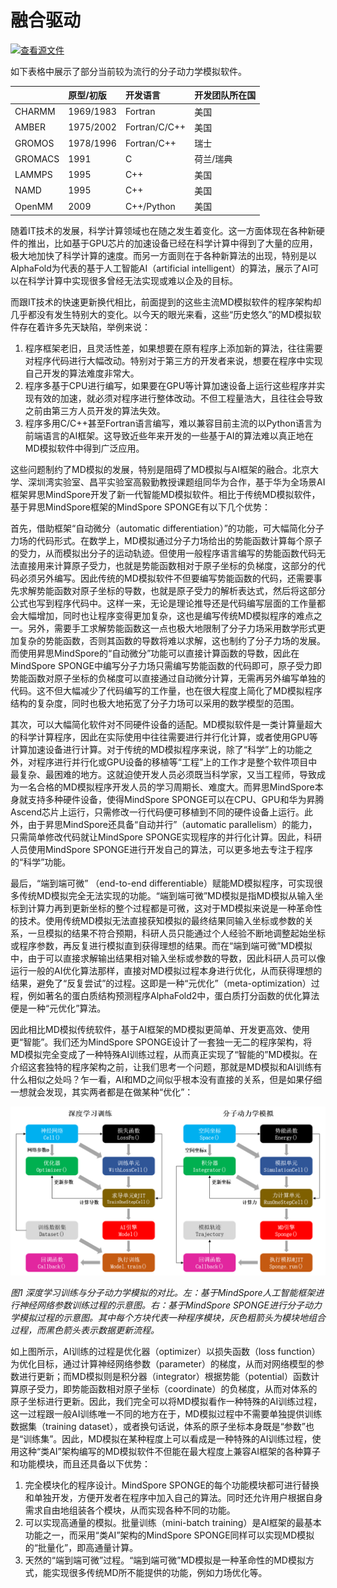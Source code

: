 # 融合驱动

[![查看源文件](https://mindspore-website.obs.cn-north-4.myhuaweicloud.com/website-images/r2.2/resource/_static/logo_source.svg)](https://gitee.com/mindspore/docs/blob/r2.2/docs/mindsponge/docs/source_zh_cn/intro/physics_plus_data_driven.md)

如下表格中展示了部分当前较为流行的分子动力学模拟软件。

|         | 原型/初版 | 开发语言      | 开发团队所在国 |
| :------ | :-------- | :------------ | :------------- |
| CHARMM  | 1969/1983 | Fortran       | 美国           |
| AMBER   | 1975/2002 | Fortran/C/C++ | 美国           |
| GROMOS  | 1978/1996 | Fortran/C++   | 瑞士           |
| GROMACS | 1991      | C             | 荷兰/瑞典      |
| LAMMPS  | 1995      | C++           | 美国           |
| NAMD    | 1995      | C++           | 美国           |
| OpenMM  | 2009      | C++/Python    | 美国           |

随着IT技术的发展，科学计算领域也在随之发生着变化。这一方面体现在各种新硬件的推出，比如基于GPU芯片的加速设备已经在科学计算中得到了大量的应用，极大地加快了科学计算的速度。而另一方面则在于各种新算法的出现，特别是以AlphaFold为代表的基于人工智能AI（artificial intelligent）的算法，展示了AI可以在科学计算中实现很多曾经无法实现或难以企及的目标。

而跟IT技术的快速更新换代相比，前面提到的这些主流MD模拟软件的程序架构却几乎都没有发生特别大的变化。以今天的眼光来看，这些“历史悠久”的MD模拟软件存在着许多先天缺陷，举例来说：

1. 程序框架老旧，且灵活性差，如果想要在原有程序上添加新的算法，往往需要对程序代码进行大幅改动。特别对于第三方的开发者来说，想要在程序中实现自己开发的算法难度非常大。
2. 程序多基于CPU进行编写，如果要在GPU等计算加速设备上运行这些程序并实现有效的加速，就必须对程序进行整体改动。不但工程量浩大，且往往会导致之前由第三方人员开发的算法失效。
3. 程序多用C/C++甚至Fortran语言编写，难以兼容目前主流的以Python语言为前端语言的AI框架。这导致近些年来开发的一些基于AI的算法难以真正地在MD模拟软件中得到广泛应用。

这些问题制约了MD模拟的发展，特别是阻碍了MD模拟与AI框架的融合。北京大学、深圳湾实验室、昌平实验室高毅勤教授课题组同华为合作，基于华为全场景AI框架昇思MindSpore开发了新一代智能MD模拟软件。相比于传统MD模拟软件，基于昇思MindSpore框架的MindSpore SPONGE有以下几个优势：

首先，借助框架“自动微分（automatic differentiation）”的功能，可大幅简化分子力场的代码形式。在数学上，MD模拟通过分子力场给出的势能函数计算每个原子的受力，从而模拟出分子的运动轨迹。但使用一般程序语言编写的势能函数代码无法直接用来计算原子受力，也就是势能函数相对于原子坐标的负梯度，这部分的代码必须另外编写。因此传统的MD模拟软件不但要编写势能函数的代码，还需要事先求解势能函数对原子坐标的导数，也就是原子受力的解析表达式，然后将这部分公式也写到程序代码中。这样一来，无论是理论推导还是代码编写层面的工作量都会大幅增加，同时也让程序变得更加复杂，这也是编写传统MD模拟程序的难点之一。另外，需要手工求解势能函数这一点也极大地限制了分子力场采用数学形式更加复杂的势能函数，否则其函数的导数将难以求解，这也制约了分子力场的发展。而使用昇思MindSpore的“自动微分”功能可以直接计算函数的导数，因此在MindSpore SPONGE中编写分子力场只需编写势能函数的代码即可，原子受力即势能函数对原子坐标的负梯度可以直接通过自动微分计算，无需再另外编写单独的代码。这不但大幅减少了代码编写的工作量，也在很大程度上简化了MD模拟程序结构的复杂度，同时也极大地拓宽了分子力场可以采用的数学模型的范围。

其次，可以大幅简化软件对不同硬件设备的适配。MD模拟软件是一类计算量超大的科学计算程序，因此在实际使用中往往需要进行并行化计算，或者使用GPU等计算加速设备进行计算。对于传统的MD模拟程序来说，除了“科学”上的功能之外，对程序进行并行化或GPU设备的移植等“工程”上的工作才是整个软件项目中最复杂、最困难的地方。这就迫使开发人员必须既当科学家，又当工程师，导致成为一名合格的MD模拟程序开发人员的学习周期长、难度大。而昇思MindSpore本身就支持多种硬件设备，使得MindSpore SPONGE可以在CPU、GPU和华为昇腾Ascend芯片上运行，只需修改一行代码便可移植到不同的硬件设备上运行。此外，由于昇思MindSpore还具备“自动并行”（automatic parallelism）的能力，只需简单修改代码就让MindSpore SPONGE实现程序的并行化计算。因此，科研人员使用MindSpore SPONGE进行开发自己的算法，可以更多地去专注于程序的“科学”功能。

最后，“端到端可微” （end-to-end differentiable）赋能MD模拟程序，可实现很多传统MD模拟完全无法实现的功能。“端到端可微”MD模拟是指MD模拟从输入坐标到计算力再到更新坐标的整个过程都是可微，这对于MD模拟来说是一种革命性的技术。使用传统MD模拟无法直接获知模拟的最终结果同输入坐标或参数的关系，一旦模拟的结果不符合预期，科研人员只能通过个人经验不断地调整起始坐标或程序参数，再反复进行模拟直到获得理想的结果。而在“端到端可微”MD模拟中，由于可以直接求解输出结果相对输入坐标或参数的导数，因此科研人员可以像运行一般的AI优化算法那样，直接对MD模拟过程本身进行优化，从而获得理想的结果，避免了“反复尝试”的过程。这即是一种“元优化”（meta-optimization）过程，例如著名的蛋白质结构预测程序AlphaFold2中，蛋白质打分函数的优化算法便是一种“元优化”算法。

因此相比MD模拟传统软件，基于AI框架的MD模拟更简单、开发更高效、使用更“智能”。我们还为MindSpore SPONGE设计了一套独一无二的程序架构，将MD模拟完全变成了一种特殊AI训练过程，从而真正实现了“智能的”MD模拟。在介绍这套独特的程序架构之前，让我们思考一个问题，那就是MD模拟和AI训练有什么相似之处吗？乍一看，AI和MD之间似乎根本没有直接的关系，但是如果仔细一想就会发现，其实两者都是在做某种“优化”：

![深度学习训练与分子动力学模拟](./images/ailike.png)

*图1 深度学习训练与分子动力学模拟的对比。左：基于MindSpore人工智能框架进行神经网络参数训练过程的示意图。右：基于MindSpore SPONGE进行分子动力学模拟过程的示意图。其中每个方块代表一种程序模块，灰色粗箭头为模块地组合过程，而黑色箭头表示数据更新流程。*

如上图所示，AI训练的过程是优化器（optimizer）以损失函数（loss function）为优化目标，通过计算神经网络参数（parameter）的梯度，从而对网络模型的参数进行更新；而MD模拟则是积分器（integrator）根据势能（potential）函数计算原子受力，即势能函数相对原子坐标（coordinate）的负梯度，从而对体系的原子坐标进行更新。因此，我们完全可以将MD模拟看作一种特殊的AI训练过程，这一过程跟一般AI训练唯一不同的地方在于，MD模拟过程中不需要单独提供训练数据集（training dataset），或者换句话说，体系的原子坐标本身既是“参数”也是“训练集”。因此，MD模拟在某种程度上可以看成是一种特殊的AI训练过程，使用这种“类AI”架构编写的MD模拟软件不但能在最大程度上兼容AI框架的各种算子和功能模块，而且还具备以下优势：

1. 完全模块化的程序设计。MindSpore SPONGE的每个功能模块都可进行替换和单独开发，方便开发者在程序中加入自己的算法。同时还允许用户根据自身需求自由地组装各个模块，从而实现各种不同的功能。
2. 可以实现高通量的模拟。批量训练（mini-batch training）是AI框架的最基本功能之一，而采用“类AI”架构的MindSpore SPONGE同样可以实现MD模拟的“批量化”，即高通量计算。
3. 天然的“端到端可微”过程。“端到端可微”MD模拟是一种革命性的MD模拟方式，能实现很多传统MD所不能提供的功能，例如力场优化等。